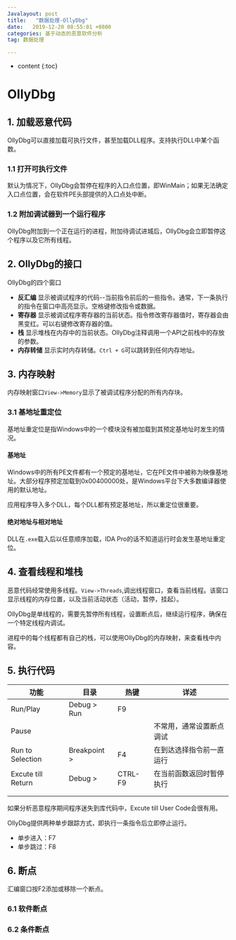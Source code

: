 ```yaml
---
Javalayout: post
title:   "数据处理-OllyDbg"
date:   2019-12-20 08:55:01 +0800
categories: 基于动态的恶意软件分析
tag: 数据处理

---
```


* content
{:toc}






# OllyDbg

## 1. 加载恶意代码

OllyDbg可以直接加载可执行文件，甚至加载DLL程序。支持执行DLL中某个函数。

### 1.1 打开可执行文件

默认为情况下，OllyDbg会暂停在程序的入口点位置，即WinMain；如果无法确定入口点位置，会在软件PE头部提供的入口点处中断。

### 1.2 附加调试器到一个运行程序

OllyDbg附加到一个正在运行的进程，附加待调试进城后，OllyDbg会立即暂停这个程序以及它所有线程。

## 2. OllyDbg的接口

OllyDbg的四个窗口

* **反汇编** 显示被调试程序的代码--当前指令前后的一些指令。通常，下一条执行的指令在窗口中高亮显示。空格键修改指令或数据。
* **寄存器** 显示被调试程序寄存器的当前状态。指令修改寄存器值时，寄存器会由黑变红。可以右键修改寄存器的值。
* **栈** 显示堆栈在内存中的当前状态。OllyDbg注释调用一个API之前栈中的存放的参数。
* **内存转储** 显示实时内存转储。`Ctrl + G`可以跳转到任何内存地址。

## 3. 内存映射

内存映射窗口`View->Memory`显示了被调试程序分配的所有内存块。

### 3.1 基地址重定位

基地址重定位是指Windows中的一个模块没有被加载到其预定基地址时发生的情况。

#### 基地址

Windows中的所有PE文件都有一个预定的基地址，它在PE文件中被称为映像基地址。大部分程序预定加载到0x00400000处，是Windows平台下大多数编译器使用的默认地址。

应用程序导入多个DLL，每个DLL都有预定基地址，所以重定位很重要。

#### 绝对地址与相对地址

DLL在`.exe`载入后以任意顺序加载，IDA Pro的话不知道运行时会发生基地址重定位。

## 4. 查看线程和堆栈

恶意代码经常使用多线程。`View->Threads`,调出线程窗口，查看当前线程。该窗口显示线程的内存位置，以及当前活动状态（活动，暂停，挂起）。

OllyDbg是单线程的，需要先暂停所有线程，设置断点后，继续运行程序，确保在一个特定线程内调试。

进程中的每个线程都有自己的栈，可以使用OllyDbg的内存映射，来查看栈中内容。

## 5. 执行代码

| 功能               | 目录         | 热键    | 详述                     |
| ------------------ | ------------ | ------- | ------------------------ |
| Run/Play           | Debug > Run  | F9      |                          |
| Pause              |              |         | 不常用，通常设置断点调试 |
| Run to Selection   | Breakpoint > | F4      | 在到达选择指令前一直运行 |
| Excute till Return | Debug >      | CTRL-F9 | 在当前函数返回时暂停执行 |
|                    |              |         |                          |
|                    |              |         |                          |

如果分析恶意程序期间程序迷失到库代码中，Excute till User Code会很有用。

OllyDbg提供两种单步跟踪方式，即执行一条指令后立即停止运行。

* 单步进入：F7
* 单步跳过：F8

## 6. 断点

汇编窗口按F2添加或移除一个断点。

### 6.1 软件断点

### 6.2 条件断点

